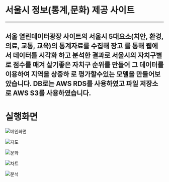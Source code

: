 # 서울시 정보(통계,문화) 제공 사이트 
--- 
서울 열린데이터광장 사이트의 서울시 5대요소(치안, 환경, 의료, 교통, 교육)의
통계자료를 수집해 **장고** 를 통해 웹에서 데이터를 시각화 하고 
분석한 결과로 서울시의 자치구별로 점수를 매겨 살기좋은 자치구 순위를 만들어
그 데이터를 이용하여 지역을 상중하 로 평가할수있는 모델을 만들어보았습니다.
DB로는 **AWS RDS**를 사용하였고 파일 저장소로 **AWS S3**를 사용하였습니다.   
---
# 실행화면
![메인화면](https://user-images.githubusercontent.com/50395078/85916552-dbc0cf80-b88c-11ea-8269-7ca26d8b81c7.PNG)

![지도](https://user-images.githubusercontent.com/50395078/85916554-dcf1fc80-b88c-11ea-91c5-46a305d1569f.PNG)

![문화](https://user-images.githubusercontent.com/50395078/85916555-dd8a9300-b88c-11ea-8693-35ec4a0afc6b.PNG)

![차트](https://user-images.githubusercontent.com/50395078/85916557-de232980-b88c-11ea-8152-2d5511af3ac7.PNG)

![분석](https://user-images.githubusercontent.com/50395078/85916558-debbc000-b88c-11ea-91fa-12d68c854238.PNG)

